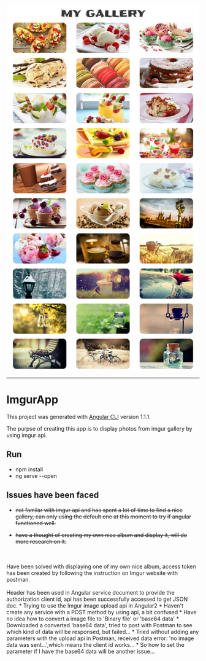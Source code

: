 
![](https://github.com/EmmmaG/readme-pics/blob/master/1.jpg)
<hr />

# ImgurApp

This project was generated with [Angular CLI](https://github.com/angular/angular-cli) version 1.1.1.

The purpse of creating this app is to display photos from imgur gallery by using imgur api.

## Run
* npm install 
* ng serve --open

## Issues have been faced

* ~~not familar with imgur api and has spent a lot of time to find a nice gallery,  can only using the default one at this moment to try if angular functioned well.~~

* ~~have a thought of creating my own nice album and display it, will do more research on it.~~
<br />
<br />
Have been solved with displaying one of my own nice album, access token has been created by following the instruction on Imgur website with postman.
<br />
<br />
Header has been used in Angular service document to provide the authorization client id, api has been successfully accessed to get JSON doc.
* Trying to use the Imgur image upload api in Angular2
* Haven't create any service with a POST method by using api, a bit confused
* Have no idea how to convert a image file to 'Binary file' or 'base64 data'
* Downloaded a converted 'base64 data', tried to post with Postman to see which kind of data will be responsed, but failed...
* Tried without adding any parameters with the upload api in Postman, received data error: 'no image data was sent...',which means the client id works...
* So how to set the parameter if I have the base64 data will be another issue...


